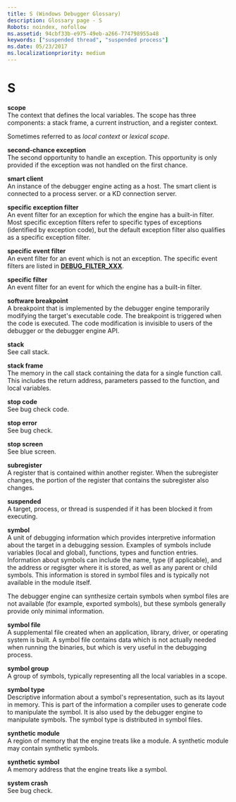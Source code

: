 ```yaml
---
title: S (Windows Debugger Glossary)
description: Glossary page - S
Robots: noindex, nofollow
ms.assetid: 94cbf33b-e975-49eb-a266-774798955a48
keywords: ["suspended thread", "suspended process"]
ms.date: 05/23/2017
ms.localizationpriority: medium
---
```


# S


<span id="scope"></span><span id="SCOPE"></span>**scope**  
The context that defines the local variables. The scope has three components: a stack frame, a current instruction, and a register context.

Sometimes referred to as *local context* or *lexical scope*.

<span id="second_chance_exception"></span><span id="SECOND_CHANCE_EXCEPTION"></span>**second-chance exception**  
The second opportunity to handle an exception. This opportunity is only provided if the exception was not handled on the first chance.

<span id="smart_client"></span><span id="SMART_CLIENT"></span>**smart client**  
An instance of the debugger engine acting as a host. The smart client is connected to a process server. or a KD connection server.

<span id="specific_exception_filter"></span><span id="SPECIFIC_EXCEPTION_FILTER"></span>**specific exception filter**  
An event filter for an exception for which the engine has a built-in filter. Most specific exception filters refer to specific types of exceptions (identified by exception code), but the default exception filter also qualifies as a specific exception filter.

<span id="specific_event_filter"></span><span id="SPECIFIC_EVENT_FILTER"></span>**specific event filter**  
An event filter for an event which is not an exception. The specific event filters are listed in [**DEBUG\_FILTER\_XXX**](https://msdn.microsoft.com/library/windows/hardware/ff541490).

<span id="specific_filter"></span><span id="SPECIFIC_FILTER"></span>**specific filter**  
An event filter for an event for which the engine has a built-in filter.

<span id="software_breakpoint"></span><span id="SOFTWARE_BREAKPOINT"></span>**software breakpoint**  
A breakpoint that is implemented by the debugger engine temporarily modifying the target's executable code. The breakpoint is triggered when the code is executed. The code modification is invisible to users of the debugger or the debugger engine API.

<span id="stack"></span><span id="STACK"></span>**stack**  
See call stack.

<span id="stack_frame"></span><span id="STACK_FRAME"></span>**stack frame**  
The memory in the call stack containing the data for a single function call. This includes the return address, parameters passed to the function, and local variables.

<span id="stop_code"></span><span id="STOP_CODE"></span>**stop code**  
See bug check code.

<span id="stop_error"></span><span id="STOP_ERROR"></span>**stop error**  
See bug check.

<span id="stop_screen"></span><span id="STOP_SCREEN"></span>**stop screen**  
See blue screen.

<span id="subregister"></span><span id="SUBREGISTER"></span>**subregister**  
A register that is contained within another register. When the subregister changes, the portion of the register that contains the subregister also changes.

<span id="suspended"></span><span id="SUSPENDED"></span>**suspended**  
A target, process, or thread is suspended if it has been blocked it from executing.

<span id="symbol"></span><span id="SYMBOL"></span>**symbol**  
A unit of debugging information which provides interpretive information about the target in a debugging session. Examples of symbols include variables (local and global), functions, types and function entries. Information about symbols can include the name, type (if applicable), and the address or regisgter where it is stored, as well as any parent or child symbols. This information is stored in symbol files and is typically not available in the module itself.

The debugger engine can synthesize certain symbols when symbol files are not available (for example, exported symbols), but these symbols generally provide only minimal information.

<span id="symbol_file"></span><span id="SYMBOL_FILE"></span>**symbol file**  
A supplemental file created when an application, library, driver, or operating system is built. A symbol file contains data which is not actually needed when running the binaries, but which is very useful in the debugging process.

<span id="symbol_group"></span><span id="SYMBOL_GROUP"></span>**symbol group**  
A group of symbols, typically representing all the local variables in a scope.

<span id="symbol_type"></span><span id="SYMBOL_TYPE"></span>**symbol type**  
Descriptive information about a symbol's representation, such as its layout in memory. This is part of the information a compiler uses to generate code to manipulate the symbol. It is also used by the debugger engine to manipulate symbols. The symbol type is distributed in symbol files.

<span id="synthetic_module"></span><span id="SYNTHETIC_MODULE"></span>**synthetic module**  
A region of memory that the engine treats like a module. A synthetic module may contain synthetic symbols.

<span id="synthetic_symbol"></span><span id="SYNTHETIC_SYMBOL"></span>**synthetic symbol**  
A memory address that the engine treats like a symbol.

<span id="system_crash"></span><span id="SYSTEM_CRASH"></span>**system crash**  
See bug check.

 

 





